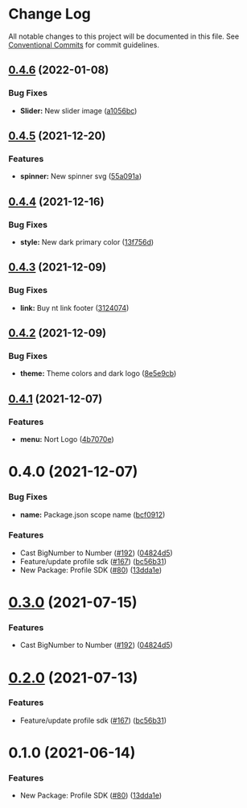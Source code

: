 # Change Log

All notable changes to this project will be documented in this file.
See [Conventional Commits](https://conventionalcommits.org) for commit guidelines.

## [0.4.6](https://github.com/pancakeswap/pancake-toolkit/tree/master/packages/pancake-profile-sdk/compare/@allnext/profile-sdk@0.4.5...@allnext/profile-sdk@0.4.6) (2022-01-08)


### Bug Fixes

* **Slider:** New slider image ([a1056bc](https://github.com/pancakeswap/pancake-toolkit/tree/master/packages/pancake-profile-sdk/commit/a1056bcb360b389beff09ff8499985092a8dfb1d))





## [0.4.5](https://github.com/pancakeswap/pancake-toolkit/tree/master/packages/pancake-profile-sdk/compare/@allnext/profile-sdk@0.4.4...@allnext/profile-sdk@0.4.5) (2021-12-20)


### Features

* **spinner:** New spinner svg ([55a091a](https://github.com/pancakeswap/pancake-toolkit/tree/master/packages/pancake-profile-sdk/commit/55a091af5e3109fd8d24028280f9f09705d6e954))





## [0.4.4](https://github.com/pancakeswap/pancake-toolkit/tree/master/packages/pancake-profile-sdk/compare/@allnext/profile-sdk@0.4.3...@allnext/profile-sdk@0.4.4) (2021-12-16)


### Bug Fixes

* **style:** New dark primary color ([13f756d](https://github.com/pancakeswap/pancake-toolkit/tree/master/packages/pancake-profile-sdk/commit/13f756dfb48ebbf49193c987b2e419c101f040b7))





## [0.4.3](https://github.com/pancakeswap/pancake-toolkit/tree/master/packages/pancake-profile-sdk/compare/@allnext/profile-sdk@0.4.2...@allnext/profile-sdk@0.4.3) (2021-12-09)


### Bug Fixes

* **link:** Buy nt link footer ([3124074](https://github.com/pancakeswap/pancake-toolkit/tree/master/packages/pancake-profile-sdk/commit/31240744a95fb4d3388ae6f1eb225531e72a9afc))





## [0.4.2](https://github.com/pancakeswap/pancake-toolkit/tree/master/packages/pancake-profile-sdk/compare/@allnext/profile-sdk@0.4.1...@allnext/profile-sdk@0.4.2) (2021-12-09)


### Bug Fixes

* **theme:** Theme colors and dark logo ([8e5e9cb](https://github.com/pancakeswap/pancake-toolkit/tree/master/packages/pancake-profile-sdk/commit/8e5e9cbf50391cfc155ed121dcd2b7d9282b0646))





## [0.4.1](https://github.com/pancakeswap/pancake-toolkit/compare/@allnext/profile-sdk@0.4.0...@allnext/profile-sdk@0.4.1) (2021-12-07)


### Features

* **menu:** Nort Logo ([4b7070e](https://github.com/pancakeswap/pancake-toolkit/commit/4b7070e001361b29377f8f8848cab0bd072d2eb8))





# 0.4.0 (2021-12-07)


### Bug Fixes

* **name:** Package.json scope name ([bcf0912](https://github.com/pancakeswap/pancake-toolkit/tree/master/packages/pancake-profile-sdk/commit/bcf0912cfaf631664c2d46ef52fdb5e9a1986beb))


### Features

* Cast BigNumber to Number ([#192](https://github.com/pancakeswap/pancake-toolkit/tree/master/packages/pancake-profile-sdk/issues/192)) ([04824d5](https://github.com/pancakeswap/pancake-toolkit/tree/master/packages/pancake-profile-sdk/commit/04824d55691ef226ebefaebb9dff21151ffc5cea))
* Feature/update profile sdk ([#167](https://github.com/pancakeswap/pancake-toolkit/tree/master/packages/pancake-profile-sdk/issues/167)) ([bc56b31](https://github.com/pancakeswap/pancake-toolkit/tree/master/packages/pancake-profile-sdk/commit/bc56b31f5dcf4ce63eec15cc0b275cf41539ebb4))
* New Package: Profile SDK ([#80](https://github.com/pancakeswap/pancake-toolkit/tree/master/packages/pancake-profile-sdk/issues/80)) ([13dda1e](https://github.com/pancakeswap/pancake-toolkit/tree/master/packages/pancake-profile-sdk/commit/13dda1e43c6528dd7a1812c8a860f6f242148062))






# [0.3.0](https://github.com/pancakeswap/pancake-toolkit/tree/master/packages/pancake-profile-sdk/compare/@pancakeswap/profile-sdk@0.2.0...@pancakeswap/profile-sdk@0.3.0) (2021-07-15)


### Features

* Cast BigNumber to Number ([#192](https://github.com/pancakeswap/pancake-toolkit/tree/master/packages/pancake-profile-sdk/issues/192)) ([04824d5](https://github.com/pancakeswap/pancake-toolkit/tree/master/packages/pancake-profile-sdk/commit/04824d55691ef226ebefaebb9dff21151ffc5cea))





# [0.2.0](https://github.com/pancakeswap/pancake-toolkit/tree/master/packages/pancake-profile-sdk/compare/@pancakeswap/profile-sdk@0.1.0...@pancakeswap/profile-sdk@0.2.0) (2021-07-13)


### Features

* Feature/update profile sdk ([#167](https://github.com/pancakeswap/pancake-toolkit/tree/master/packages/pancake-profile-sdk/issues/167)) ([bc56b31](https://github.com/pancakeswap/pancake-toolkit/tree/master/packages/pancake-profile-sdk/commit/bc56b31f5dcf4ce63eec15cc0b275cf41539ebb4))





# 0.1.0 (2021-06-14)


### Features

* New Package: Profile SDK ([#80](https://github.com/pancakeswap/pancake-toolkit/tree/master/packages/pancake-profile-sdk/issues/80)) ([13dda1e](https://github.com/pancakeswap/pancake-toolkit/tree/master/packages/pancake-profile-sdk/commit/13dda1e43c6528dd7a1812c8a860f6f242148062))
